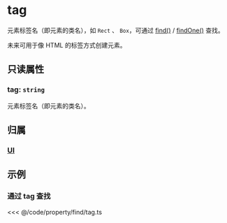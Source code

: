 # tag

元素标签名（即元素的类名），如 `Rect` 、 `Box`，可通过 [find()](/reference/property/find.md) / [findOne()](/reference/property/findOne.md) 查找。

未来可用于像 HTML 的标签方式创建元素。

## 只读属性

### tag: `string`

元素标签名（即元素的类名）。

## 归属

### [UI](/reference/display/UI.md)

## 示例

### 通过 tag 查找

<<< @/code/property/find/tag.ts
